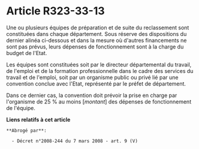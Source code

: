 # Article R323-33-13

Une ou plusieurs équipes de préparation et de suite du reclassement sont constituées dans chaque département. Sous réserve
des dispositions du dernier alinéa ci-dessous et dans la mesure où d'autres financements ne sont pas prévus, leurs dépenses
de fonctionnement sont à la charge du budget de l'Etat.

Les équipes sont constituées soit par le directeur départemental du travail, de l'emploi et de la formation professionnelle
dans le cadre des services du travail et de l'emploi, soit par un organisme public ou privé lié par une convention conclue
avec l'Etat, représenté par le préfet de département.

Dans ce dernier cas, la convention doit prévoir la prise en charge par l'organisme de 25 % au moins [*montant*] des dépenses
de fonctionnement de l'équipe.

**Liens relatifs à cet article**

	**Abrogé par**:

	  - Décret n°2008-244 du 7 mars 2008 - art. 9 (V)

